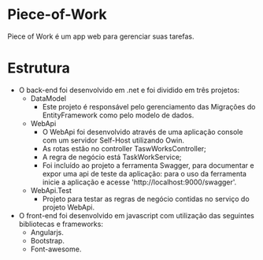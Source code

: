 # Piece-of-Work
Piece of Work é um app web para gerenciar suas tarefas.

# Estrutura
- O back-end foi desenvolvido em .net e foi dividido em três projetos:
	* DataModel
		- Este projeto é responsável pelo gerenciamento das Migrações do EntityFramework como pelo modelo de dados.
	* WebApi
		- O WebApi foi desenvolvido através de uma aplicação console com um servidor Self-Host utilizando Owin.
		- As rotas estão no controller TaswWorksController;
		- A regra de negócio está TaskWorkService;
		- Foi incluído ao projeto a ferramenta Swagger, para documentar e expor uma api de teste da aplicação: para o uso da ferramenta inicie a aplicação e acesse 'http://localhost:9000/swagger'.
	* WebApi.Test
		- Projeto para testar as regras de negócio contidas no serviço do projeto WebApi.
- O front-end foi desenvolvido em javascript com utilização das seguintes bibliotecas e frameworks:
	* Angularjs.
	* Bootstrap.
	* Font-awesome.
